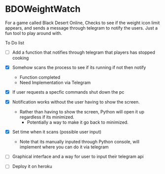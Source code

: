 # BDOWeightWatch

For a game called Black Desert Online, Checks to see if the weight icon limit appears, and sends a message through telegram to notify the users. Just a fun tool to play around with.





To Do list  
- [ ] Add a function that notifies through telegram that players has stopped cooking
- [X] Somehow scans the process to see if its running if not then notify
  - Function completed
  - Need Implementation via Telegram
- [X] If user requests a specfic commands shut down the pc
- [X] Notification works without the user having to show the screen.
  - Rather than having to show the screen, Python will open it up regardless if its minimized.
    - Potentially a way to make it go back to minimized.
- [X] Set time when it scans (possible user input)
  - Note that its manually inputed through Python console, will implement where you can do it via telegram
- [ ] Graphical interface and a way for user to input their telegram api
- [ ] Deploy it on heroku

